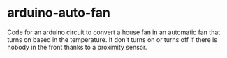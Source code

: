 # arduino-auto-fan
Code for an arduino circuit to convert a house fan in an automatic fan that turns on based in the temperature. It don't turns on or turns off if there is nobody in the front thanks to a proximity sensor.
